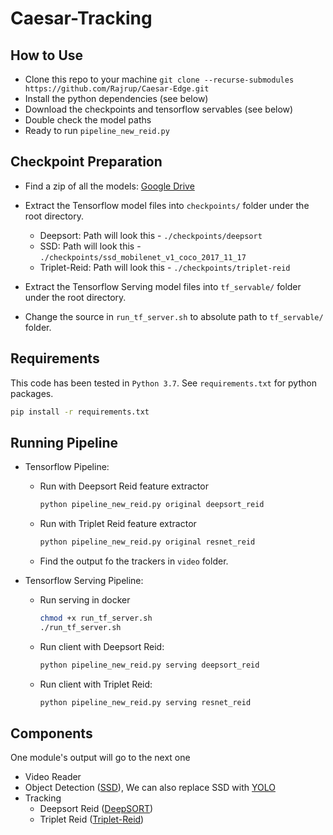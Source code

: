 # Caesar-Tracking

## How to Use

- Clone this repo to your machine ```git clone --recurse-submodules https://github.com/Rajrup/Caesar-Edge.git```
- Install the python dependencies (see below)
- Download the checkpoints and tensorflow servables (see below)
- Double check the model paths
- Ready to run ```pipeline_new_reid.py```

## Checkpoint Preparation

- Find a zip of all the models: [Google Drive](https://drive.google.com/drive/folders/1eMfPOzYb2W-VUI2UikejhmZuX5aJ2aFW?usp=sharing)
- Extract the Tensorflow model files into ```checkpoints/``` folder under the root directory.
  - Deepsort: Path will look this - ```./checkpoints/deepsort```
  - SSD: Path will look this - ```./checkpoints/ssd_mobilenet_v1_coco_2017_11_17```
  - Triplet-Reid: Path will look this - ```./checkpoints/triplet-reid```

- Extract the Tensorflow Serving model files into ```tf_servable/``` folder under the root directory.
- Change the source in ```run_tf_server.sh``` to absolute path to ```tf_servable/``` folder.

## Requirements
This code has been tested in ```Python 3.7```.
See ```requirements.txt``` for python packages.

```bash
pip install -r requirements.txt
```

## Running Pipeline

- Tensorflow Pipeline:
  - Run with Deepsort Reid feature extractor

    ```python
    python pipeline_new_reid.py original deepsort_reid
    ```

  - Run with Triplet Reid feature extractor

    ```python
    python pipeline_new_reid.py original resnet_reid
    ```
  - Find the output fo the trackers in ```video``` folder.

- Tensorflow Serving Pipeline:
  - Run serving in docker

     ```bash
     chmod +x run_tf_server.sh
    ./run_tf_server.sh
    ```

  - Run client with Deepsort Reid:

    ```python
    python pipeline_new_reid.py serving deepsort_reid
    ```

  - Run client with Triplet Reid:

    ```python
    python pipeline_new_reid.py serving resnet_reid
    ```

## Components

One module's output will go to the next one

- Video Reader
- Object Detection ([SSD](https://github.com/balancap/SSD-Tensorflow)), We can also replace SSD with [YOLO](https://github.com/thtrieu/darkflow)
- Tracking 
  - Deepsort Reid ([DeepSORT](https://github.com/nwojke/deep_sort))
  - Triplet Reid ([Triplet-Reid](https://github.com/Rajrup/triplet-reid))